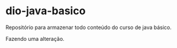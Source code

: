 # dio-java-basico
Repositório para armazenar todo conteúdo do curso de java básico.

Fazendo uma alteração.
